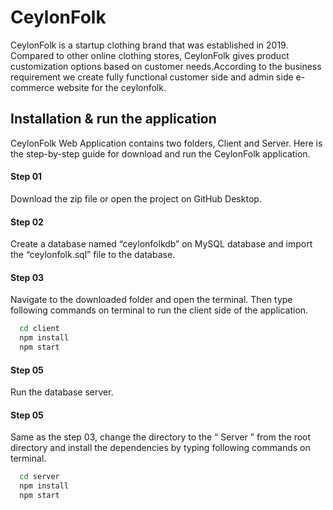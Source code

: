 # CeylonFolk

CeylonFolk is a startup clothing brand that was established in 2019. Compared to other online clothing stores, CeylonFolk gives product customization options based on customer needs.According to the business requirement we create fully functional customer side and admin side e-commerce website for the ceylonfolk.

## Installation & run the application

CeylonFolk Web Application contains two folders, Client and Server. Here is the step-by-step guide for download and run the CeylonFolk application.

#### Step 01

Download the zip file or open the project on GitHub Desktop.

#### Step 02

Create a database named “ceylonfolkdb” on MySQL database
and import the “ceylonfolk.sql” file to the database.

#### Step 03

Navigate to the downloaded folder and open the terminal. Then type following commands on terminal to run the client side of the application.

```bash
  cd client
  npm install
  npm start
```

#### Step 05

Run the database server.

#### Step 05

Same as the step 03, change the directory to the “ Server ” from the root directory and install the dependencies by typing following commands on terminal.

```bash
  cd server
  npm install
  npm start
```
